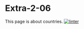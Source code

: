 # Extra-2-06
This page is about countries.
 [![linter](https://github.com/Hannah-Jurewicz-Turner/Extra-2-06/workflows/linter/badge.svg)](https://github.com/marketplace/actions/super-linter)
